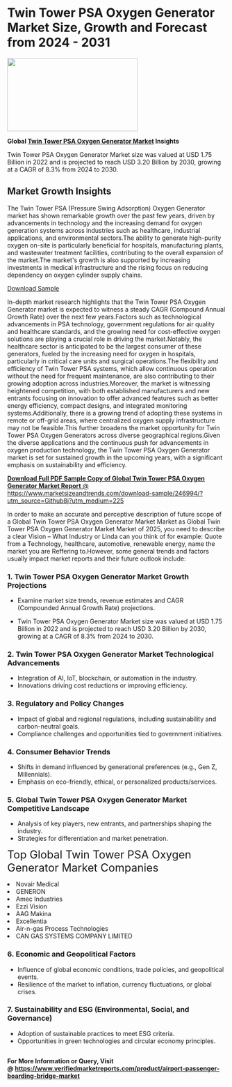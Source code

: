 <H1>Twin Tower PSA Oxygen Generator Market Size, Growth and Forecast from 2024 - 2031</H1><img class="aligncenter size-medium wp-image-584254" src="https://thirdeyenews.in/wp-content/uploads/2024/09/Global-Market-Research-300x168.jpeg" alt="" width="300" height="168" /><p><strong>Global&nbsp;<a href="https://www.marketsizeandtrends.com/download-sample/246994/?utm_source=Github8j?utm_medium=225">Twin Tower PSA Oxygen Generator Market</a> Insights</strong></p><p>Twin Tower PSA Oxygen Generator Market size was valued at USD 1.75 Billion in 2022 and is projected to reach USD 3.20 Billion by 2030, growing at a CAGR of 8.3% from 2024 to 2030.</p><p><h2>Market Growth Insights</h2> <p>The Twin Tower PSA (Pressure Swing Adsorption) Oxygen Generator market has shown remarkable growth over the past few years, driven by advancements in technology and the increasing demand for oxygen generation systems across industries such as healthcare, industrial applications, and environmental sectors.The ability to generate high-purity oxygen on-site is particularly beneficial for hospitals, manufacturing plants, and wastewater treatment facilities, contributing to the overall expansion of the market.The market's growth is also supported by increasing investments in medical infrastructure and the rising focus on reducing dependency on oxygen cylinder supply chains.</p> <p><a href="#">Download Sample</a></p> <p>In-depth market research highlights that the Twin Tower PSA Oxygen Generator market is expected to witness a steady CAGR (Compound Annual Growth Rate) over the next few years.Factors such as technological advancements in PSA technology, government regulations for air quality and healthcare standards, and the growing need for cost-effective oxygen solutions are playing a crucial role in driving the market.Notably, the healthcare sector is anticipated to be the largest consumer of these generators, fueled by the increasing need for oxygen in hospitals, particularly in critical care units and surgical operations.The flexibility and efficiency of Twin Tower PSA systems, which allow continuous operation without the need for frequent maintenance, are also contributing to their growing adoption across industries.Moreover, the market is witnessing heightened competition, with both established manufacturers and new entrants focusing on innovation to offer advanced features such as better energy efficiency, compact designs, and integrated monitoring systems.Additionally, there is a growing trend of adopting these systems in remote or off-grid areas, where centralized oxygen supply infrastructure may not be feasible.This further broadens the market opportunity for Twin Tower PSA Oxygen Generators across diverse geographical regions.Given the diverse applications and the continuous push for advancements in oxygen production technology, the Twin Tower PSA Oxygen Generator market is set for sustained growth in the upcoming years, with a significant emphasis on sustainability and efficiency.</p> <p><a href="#"></p><p><span class=""><strong>Download Full PDF Sample Copy of Global Twin Tower PSA Oxygen Generator Market Report</strong> @ <a href="https://www.marketsizeandtrends.com/download-sample/246994/?utm_source=Github8j?utm_medium=225" target="_blank">https://www.marketsizeandtrends.com/download-sample/246994/?utm_source=Github8j?utm_medium=225</a></span></p><p>In order to make an accurate and perceptive description of future scope of a Global&nbsp;Twin Tower PSA Oxygen Generator Market Market as Global&nbsp;Twin Tower PSA Oxygen Generator Market Market of 2025, you need to describe a clear Vision &ndash; What Industry or Linda can you think of for example: Quote from a Technology, healthcare, automotive, renewable energy, name the market you are Reffering to.However, some general trends and factors usually impact market reports and their future outlook include:</p><h3>1.&nbsp;<strong>Twin Tower PSA Oxygen Generator Market Growth Projections</strong></h3><ul><li>Examine market size trends, revenue estimates and CAGR (Compounded Annual Growth Rate) projections.</li><li><p>Twin Tower PSA Oxygen Generator Market size was valued at USD 1.75 Billion in 2022 and is projected to reach USD 3.20 Billion by 2030, growing at a CAGR of 8.3% from 2024 to 2030.</p></li></ul><h3>2.&nbsp;<strong>Twin Tower PSA Oxygen Generator Market Technological Advancements</strong></h3><ul><li>Integration of AI, IoT, blockchain, or automation in the industry.</li><li>Innovations driving cost reductions or improving efficiency.</li></ul><h3>3.&nbsp;<strong>Regulatory and Policy Changes</strong></h3><ul><li>Impact of global and regional regulations, including sustainability and carbon-neutral goals.</li><li>Compliance challenges and opportunities tied to government initiatives.</li></ul><h3>4.&nbsp;<strong>Consumer Behavior Trends</strong></h3><ul><li>Shifts in demand influenced by generational preferences (e.g., Gen Z, Millennials).</li><li>Emphasis on eco-friendly, ethical, or personalized products/services.</li></ul><h3>5.&nbsp;<strong>Global Twin Tower PSA Oxygen Generator Market Competitive Landscape</strong></h3><ul><li>Analysis of key players, new entrants, and partnerships shaping the industry.</li><li>Strategies for differentiation and market penetration.</li></ul><p data-pm-slice="1 1 []"><span style="color: inherit; font-family: inherit; font-size: 25px;">Top Global Twin Tower PSA Oxygen Generator Market Companies</span></p><div class="" data-test-id=""><p><li>Novair Medical</li><li> GENERON</li><li> Amec Industries</li><li> Ezzi Vision</li><li> AAG Makina</li><li> Excellentia</li><li> Air-n-gas Process Technologies</li><li> CAN GAS SYSTEMS COMPANY LIMITED</li></p></div><h3>6.&nbsp;<strong>Economic and Geopolitical Factors</strong></h3><ul><li>Influence of global economic conditions, trade policies, and geopolitical events.</li><li>Resilience of the market to inflation, currency fluctuations, or global crises.</li></ul><h3>7.&nbsp;<strong>Sustainability and ESG (Environmental, Social, and Governance)</strong></h3><ul><li>Adoption of sustainable practices to meet ESG criteria.</li><li>Opportunities in green technologies and circular economy principles.</li></ul><h2><strong style="font-size: 14px;">For More Information or Query, Visit @&nbsp;</strong><a style="background-color: #ffffff; font-size: 14px;" href="https://www.marketsizeandtrends.com/report/twin-tower-psa-oxygen-generator-market/" target="_blank">https://www.verifiedmarketreports.com/product/airport-passenger-boarding-bridge-market</a></h2>